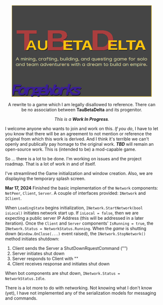 <p align="center">
  <img width="460" height="300" src="/content/splash.png">
</p>

<p style="text-align: center;">A rewrite to a game which I am legally disallowed to reference. There can be no association between <b>TauBetaDelta</b> and its progenitor.</p>
<p style="text-align: center;"><i>This is a <b>Work In Progress</b>.</i></p>   
  
I welcome anyone who wants to join and work on this. *If you do*, I have to let you know that there will be an agreement to not mention or reference the original from which this work is derived. And I think it's terrible we can't openly and publically pay homage to the original work. ***TBD*** will remain an open-source work. This is (intended to be) a mod-capable game.

So ... there is a lot to be done. I'm working on issues and the project roadmap. That is a lot of work in and of itself.

I've streamlined the Game initialization and window creation. Also, we are displaying the temporary splash screen.

**Mar 17, 2024**
Finished the basic implementation of the `Network` components: `NetPeer`, `Client`, `Server`. A couple of interfaces provided: `INetwork` and `IClient`.

When `LoadingState` begins initialization, `INetwork.StartNetwork(bool isLocal)` initiates network start up. If `isLocal = false`, then we are expecting a public server IP Address (this will be addressed in a later iteration). Once the `Client` and `Server` components' `IsRunning = true`, the `INetwork.Status = NetworkStatus.Running`. When the *game* is shutting down (`Window.OnClose(...)` event raised), the `INetwork.StopNetwork()` method initiates shutdown:
1. Client sends the Server a ShutDownRquestCommand ("<SHUTDOWN>")
2. Server initiates shut down
3. Server responds to Client with "<SHUTDOWN>"
4. Client receives response and initiates shut down

When bot components are shut down, `INetwork.Status = NetworkStatus.Idle`.

There is a lot more to do with networking. Not knowing what I don't know (yet), I have not implemented any of the serialization models for messaging and commands.
